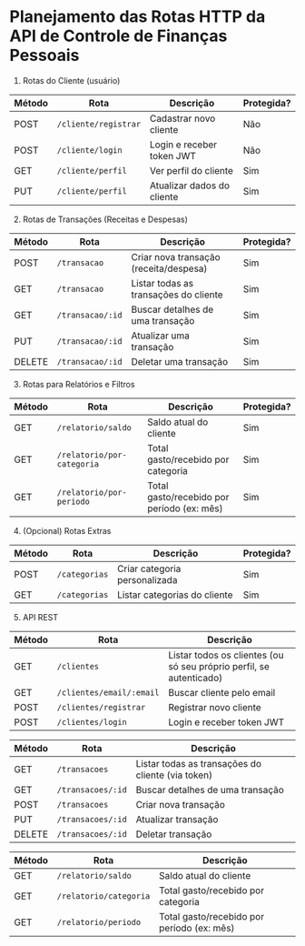# Planejamento das Rotas HTTP da API de Controle de Finanças Pessoais

1. Rotas do Cliente (usuário)

| Método | Rota                  | Descrição                  | Protegida? |
| ------ | --------------------- | -------------------------- | ---------- |
| POST   | `/cliente/registrar` | Cadastrar novo cliente      | Não        |
| POST   | `/cliente/login`     | Login e receber token JWT   | Não        |
| GET    | `/cliente/perfil`    | Ver perfil do cliente       | Sim        |
| PUT    | `/cliente/perfil`    | Atualizar dados do cliente  | Sim        |

2. Rotas de Transações (Receitas e Despesas)

| Método | Rota              | Descrição                              | Protegida? |
| ------ | ----------------- | -------------------------------------- | ---------- |
| POST   | `/transacao`     | Criar nova transação (receita/despesa) | Sim        |
| GET    | `/transacao`     | Listar todas as transações do cliente  | Sim        |
| GET    | `/transacao/:id` | Buscar detalhes de uma transação       | Sim        |
| PUT    | `/transacao/:id` | Atualizar uma transação                | Sim        |
| DELETE | `/transacao/:id` | Deletar uma transação                  | Sim        |

3. Rotas para Relatórios e Filtros

| Método | Rota                        | Descrição                                  | Protegida? |
| ------ | --------------------------- | ------------------------------------------ | ---------- |
| GET    | `/relatorio/saldo`          | Saldo atual do cliente                     | Sim        |
| GET    | `/relatorio/por-categoria`  | Total gasto/recebido por categoria         | Sim        |
| GET    | `/relatorio/por-periodo`    | Total gasto/recebido por período (ex: mês) | Sim        |

4. (Opcional) Rotas Extras

| Método | Rota          | Descrição                     | Protegida? |
| ------ | ------------- | ----------------------------- | ---------- |
| POST   | `/categorias` | Criar categoria personalizada | Sim        |
| GET    | `/categorias` | Listar categorias do cliente  | Sim        |

5. API REST

| Método | Rota                     | Descrição                                                           |
| ------ | ------------------------ | ------------------------------------------------------------------- |
| GET    | `/clientes`              | Listar todos os clientes (ou só seu próprio perfil, se autenticado) |
| GET    | `/clientes/email/:email` | Buscar cliente pelo email                                           |
| POST   | `/clientes/registrar`    | Registrar novo cliente                                              |
| POST   | `/clientes/login`        | Login e receber token JWT                                           |


| Método | Rota              | Descrição                                         |
| ------ | ----------------- | ------------------------------------------------- |
| GET    | `/transacoes`     | Listar todas as transações do cliente (via token) |
| GET    | `/transacoes/:id` | Buscar detalhes de uma transação                  |
| POST   | `/transacoes`     | Criar nova transação                              |
| PUT    | `/transacoes/:id` | Atualizar transação                               |
| DELETE | `/transacoes/:id` | Deletar transação                                 |


| Método | Rota                    | Descrição                                  |
| ------ | ----------------------- | ------------------------------------------ |
| GET    | `/relatorio/saldo`      | Saldo atual do cliente                     |
| GET    | `/relatorio/categoria`  | Total gasto/recebido por categoria         |
| GET    | `/relatorio/periodo`    | Total gasto/recebido por período (ex: mês) |




